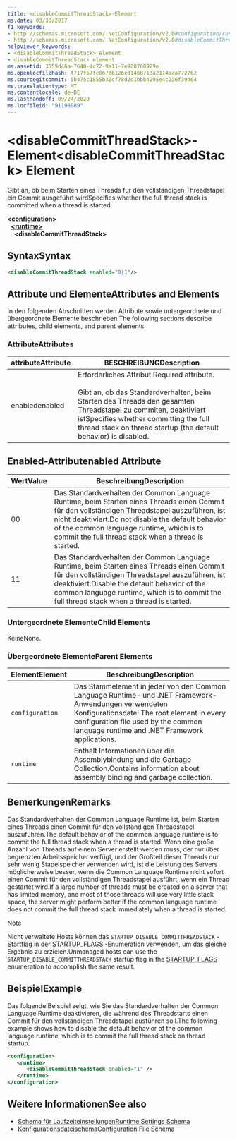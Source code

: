 ```yaml
---
title: <disableCommitThreadStack>-Element
ms.date: 03/30/2017
f1_keywords:
- http://schemas.microsoft.com/.NetConfiguration/v2.0#configuration/runtime/disableCommitThreadStack
- http://schemas.microsoft.com/.NetConfiguration/v2.0#disableCommitThreadStack
helpviewer_keywords:
- <disableCommitThreadStack> element
- disableCommitThreadStack element
ms.assetid: 3559d46a-7640-4c72-9a11-7e980768929e
ms.openlocfilehash: f717f57fe8670b126ed1468713a2114aaa772762
ms.sourcegitcommit: 5b475c1855b32cf78d2d1bbb4295e4c236f39464
ms.translationtype: MT
ms.contentlocale: de-DE
ms.lasthandoff: 09/24/2020
ms.locfileid: "91198989"
---
```

# <a name="disablecommitthreadstack-element"></a><span data-ttu-id="d4498-102">\<disableCommitThreadStack>-Element</span><span class="sxs-lookup"><span data-stu-id="d4498-102">\<disableCommitThreadStack> Element</span></span>

<span data-ttu-id="d4498-103">Gibt an, ob beim Starten eines Threads für den vollständigen Threadstapel ein Commit ausgeführt wird</span><span class="sxs-lookup"><span data-stu-id="d4498-103">Specifies whether the full thread stack is committed when a thread is started.</span></span>  
  
[**\<configuration>**](../configuration-element.md)\
&nbsp;&nbsp;[**\<runtime>**](runtime-element.md)\
&nbsp;&nbsp;&nbsp;&nbsp;**\<disableCommitThreadStack>**  
  
## <a name="syntax"></a><span data-ttu-id="d4498-104">Syntax</span><span class="sxs-lookup"><span data-stu-id="d4498-104">Syntax</span></span>  
  
```xml  
<disableCommitThreadStack enabled="0|1"/>  
```  
  
## <a name="attributes-and-elements"></a><span data-ttu-id="d4498-105">Attribute und Elemente</span><span class="sxs-lookup"><span data-stu-id="d4498-105">Attributes and Elements</span></span>  

 <span data-ttu-id="d4498-106">In den folgenden Abschnitten werden Attribute sowie untergeordnete und übergeordnete Elemente beschrieben.</span><span class="sxs-lookup"><span data-stu-id="d4498-106">The following sections describe attributes, child elements, and parent elements.</span></span>  
  
### <a name="attributes"></a><span data-ttu-id="d4498-107">Attribute</span><span class="sxs-lookup"><span data-stu-id="d4498-107">Attributes</span></span>  
  
|<span data-ttu-id="d4498-108">attribute</span><span class="sxs-lookup"><span data-stu-id="d4498-108">Attribute</span></span>|<span data-ttu-id="d4498-109">BESCHREIBUNG</span><span class="sxs-lookup"><span data-stu-id="d4498-109">Description</span></span>|  
|---------------|-----------------|  
|<span data-ttu-id="d4498-110">enabled</span><span class="sxs-lookup"><span data-stu-id="d4498-110">enabled</span></span>|<span data-ttu-id="d4498-111">Erforderliches Attribut.</span><span class="sxs-lookup"><span data-stu-id="d4498-111">Required attribute.</span></span><br /><br /> <span data-ttu-id="d4498-112">Gibt an, ob das Standardverhalten, beim Starten des Threads den gesamten Threadstapel zu commiten, deaktiviert ist</span><span class="sxs-lookup"><span data-stu-id="d4498-112">Specifies whether committing the full thread stack on thread startup (the default behavior) is disabled.</span></span>|  
  
## <a name="enabled-attribute"></a><span data-ttu-id="d4498-113">Enabled-Attribut</span><span class="sxs-lookup"><span data-stu-id="d4498-113">enabled Attribute</span></span>  
  
|<span data-ttu-id="d4498-114">Wert</span><span class="sxs-lookup"><span data-stu-id="d4498-114">Value</span></span>|<span data-ttu-id="d4498-115">Beschreibung</span><span class="sxs-lookup"><span data-stu-id="d4498-115">Description</span></span>|  
|-----------|-----------------|  
|<span data-ttu-id="d4498-116">0</span><span class="sxs-lookup"><span data-stu-id="d4498-116">0</span></span>|<span data-ttu-id="d4498-117">Das Standardverhalten der Common Language Runtime, beim Starten eines Threads einen Commit für den vollständigen Threadstapel auszuführen, ist nicht deaktiviert.</span><span class="sxs-lookup"><span data-stu-id="d4498-117">Do not disable the default behavior of the common language runtime, which is to commit the full thread stack when a thread is started.</span></span>|  
|<span data-ttu-id="d4498-118">1</span><span class="sxs-lookup"><span data-stu-id="d4498-118">1</span></span>|<span data-ttu-id="d4498-119">Das Standardverhalten der Common Language Runtime, beim Starten eines Threads einen Commit für den vollständigen Threadstapel auszuführen, ist deaktiviert.</span><span class="sxs-lookup"><span data-stu-id="d4498-119">Disable the default behavior of the common language runtime, which is to commit the full thread stack when a thread is started.</span></span>|  
  
### <a name="child-elements"></a><span data-ttu-id="d4498-120">Untergeordnete Elemente</span><span class="sxs-lookup"><span data-stu-id="d4498-120">Child Elements</span></span>  

 <span data-ttu-id="d4498-121">Keine</span><span class="sxs-lookup"><span data-stu-id="d4498-121">None.</span></span>  
  
### <a name="parent-elements"></a><span data-ttu-id="d4498-122">Übergeordnete Elemente</span><span class="sxs-lookup"><span data-stu-id="d4498-122">Parent Elements</span></span>  
  
|<span data-ttu-id="d4498-123">Element</span><span class="sxs-lookup"><span data-stu-id="d4498-123">Element</span></span>|<span data-ttu-id="d4498-124">Beschreibung</span><span class="sxs-lookup"><span data-stu-id="d4498-124">Description</span></span>|  
|-------------|-----------------|  
|`configuration`|<span data-ttu-id="d4498-125">Das Stammelement in jeder von den Common Language Runtime- und .NET Framework-Anwendungen verwendeten Konfigurationsdatei.</span><span class="sxs-lookup"><span data-stu-id="d4498-125">The root element in every configuration file used by the common language runtime and .NET Framework applications.</span></span>|  
|`runtime`|<span data-ttu-id="d4498-126">Enthält Informationen über die Assemblybindung und die Garbage Collection.</span><span class="sxs-lookup"><span data-stu-id="d4498-126">Contains information about assembly binding and garbage collection.</span></span>|  
  
## <a name="remarks"></a><span data-ttu-id="d4498-127">Bemerkungen</span><span class="sxs-lookup"><span data-stu-id="d4498-127">Remarks</span></span>  

 <span data-ttu-id="d4498-128">Das Standardverhalten der Common Language Runtime ist, beim Starten eines Threads einen Commit für den vollständigen Threadstapel auszuführen.</span><span class="sxs-lookup"><span data-stu-id="d4498-128">The default behavior of the common language runtime is to commit the full thread stack when a thread is started.</span></span> <span data-ttu-id="d4498-129">Wenn eine große Anzahl von Threads auf einem Server erstellt werden muss, der nur über begrenzten Arbeitsspeicher verfügt, und der Großteil dieser Threads nur sehr wenig Stapelspeicher verwenden wird, ist die Leistung des Servers möglicherweise besser, wenn die Common Language Runtime nicht sofort einen Commit für den vollständigen Threadstapel ausführt, wenn ein Thread gestartet wird.</span><span class="sxs-lookup"><span data-stu-id="d4498-129">If a large number of threads must be created on a server that has limited memory, and most of those threads will use very little stack space, the server might perform better if the common language runtime does not commit the full thread stack immediately when a thread is started.</span></span>  
  
> [!NOTE]
> <span data-ttu-id="d4498-130">Nicht verwaltete Hosts können das `STARTUP_DISABLE_COMMITTHREADSTACK` -Startflag in der [STARTUP_FLAGS](../../../unmanaged-api/hosting/startup-flags-enumeration.md) -Enumeration verwenden, um das gleiche Ergebnis zu erzielen.</span><span class="sxs-lookup"><span data-stu-id="d4498-130">Unmanaged hosts can use the `STARTUP_DISABLE_COMMITTHREADSTACK` startup flag in the [STARTUP_FLAGS](../../../unmanaged-api/hosting/startup-flags-enumeration.md) enumeration to accomplish the same result.</span></span>  
  
## <a name="example"></a><span data-ttu-id="d4498-131">Beispiel</span><span class="sxs-lookup"><span data-stu-id="d4498-131">Example</span></span>  

 <span data-ttu-id="d4498-132">Das folgende Beispiel zeigt, wie Sie das Standardverhalten der Common Language Runtime deaktivieren, die während des Threadstarts einen Commit für den vollständigen Threadstapel ausführen soll.</span><span class="sxs-lookup"><span data-stu-id="d4498-132">The following example shows how to disable the default behavior of the common language runtime, which is to commit the full thread stack on thread startup.</span></span>  
  
```xml  
<configuration>  
   <runtime>  
      <disableCommitThreadStack enabled="1" />  
   </runtime>  
</configuration>  
```  
  
## <a name="see-also"></a><span data-ttu-id="d4498-133">Weitere Informationen</span><span class="sxs-lookup"><span data-stu-id="d4498-133">See also</span></span>

- [<span data-ttu-id="d4498-134">Schema für Laufzeiteinstellungen</span><span class="sxs-lookup"><span data-stu-id="d4498-134">Runtime Settings Schema</span></span>](index.md)
- [<span data-ttu-id="d4498-135">Konfigurationsdateischema</span><span class="sxs-lookup"><span data-stu-id="d4498-135">Configuration File Schema</span></span>](../index.md)
